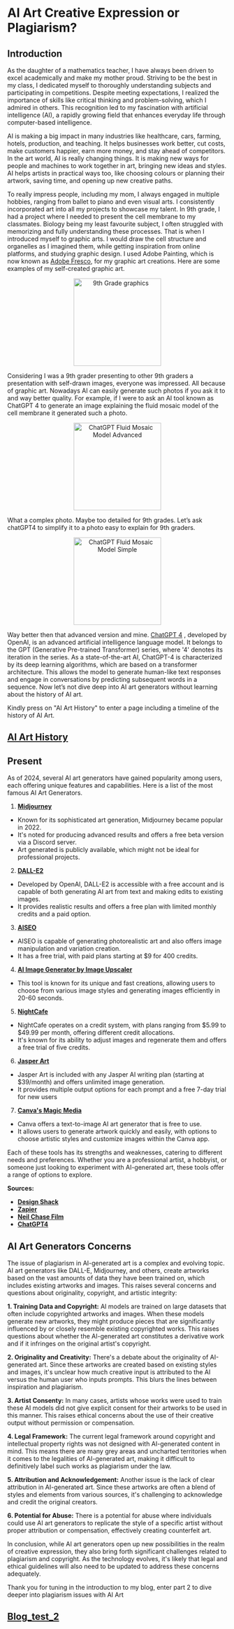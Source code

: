 # AI Art Creative Expression or Plagiarism?

## Introduction

As the daughter of a mathematics teacher, I have always been driven to excel academically and make my mother proud. Striving to be the best in my class, I dedicated myself to thoroughly understanding subjects and participating in competitions. Despite meeting expectations, I realized the importance of skills like critical thinking and problem-solving, which I admired in others. This recognition led to my fascination with artificial intelligence (AI), a rapidly growing field that enhances everyday life through computer-based intelligence. 

AI is making a big impact in many industries like healthcare, cars, farming, hotels, production, and teaching. It helps businesses work better, cut costs, make customers happier, earn more money, and stay ahead of competitors. In the art world, AI is really changing things. It is making new ways for people and machines to work together in art, bringing new ideas and styles. AI helps artists in practical ways too, like choosing colours or planning their artwork, saving time, and opening up new creative paths.

To really impress people, including my mom, I always engaged in multiple hobbies, ranging from ballet to piano and even visual arts. I consistently incorporated art into all my projects to showcase my talent. In 9th grade, I had a project where I needed to present the cell membrane to my classmates. Biology being my least favourite subject, I often struggled with memorizing and fully understanding these processes. That is when I introduced myself to graphic arts. I would draw the cell structure and organelles as I imagined them, while getting inspiration from online platforms, and studying graphic design. I used Adobe Painting, which is now known as [Adobe Fresco](https://helpx.adobe.com/fresco/using/what-is-adobe-fresco.html), for my graphic art creations. Here are some examples of my self-created graphic art.


<div align="center">
  <img src="![image (5)](https://github.com/Khadija-mahmoud/ai_art_plagiarism_post/assets/150390985/cab69476-a207-4a8b-ad72-87b65fdbe39d)l" alt="9th Grade graphics" width="200" height="200">
</div>

Considering I was a 9th grader presenting to other 9th graders a presentation with self-drawn images, everyone was impressed. All because of graphic art. Nowadays AI can easily generate such photos if you ask it to and way better quality. For example, if I were to ask an AI tool known as ChatGPT 4 to generate an image explaining the fluid mosaic model of the cell membrane it generated such a photo.

<div align="center">
  <img src="![image](https://github.com/Khadija-mahmoud/ai_art_plagiarism_post/assets/150390985/b3c23436-d1ac-40b4-b24d-b891565a39a0)" alt="ChatGPT Fluid Mosaic Model Advanced" width="200" height="200">
</div>

What a complex photo. Maybe too detailed for 9th grades. Let’s ask chatGPT4 to simplify it to a photo easy to explain for 9th graders. 

<div align="center">
  <img src="![image](https://github.com/Khadija-mahmoud/ai_art_plagiarism_post/assets/150390985/c1468988-4aa0-4c8f-a1e2-c783b78a945b)" alt="ChatGPT Fluid Mosaic Model Simple" width="200" height="200">
</div>

Way better then that advanced version and mine. [ChatGPT 4]((https://openai.com/blog/chatgpt)) , developed by OpenAI, is an advanced artificial intelligence language model. It belongs to the GPT (Generative Pre-trained Transformer) series, where '4' denotes its iteration in the series. As a state-of-the-art AI, ChatGPT-4 is characterized by its deep learning algorithms, which are based on a transformer architecture. This allows the model to generate human-like text responses and engage in conversations by predicting subsequent words in a sequence. Now let’s not dive deep into AI art generators without learning about the history of AI art. 

Kindly press on "AI Art History" to enter a page including a timeline of the history of AI Art.

## [AI Art History]((https://khadija-mahmoud.github.io/AI_Art_Timeline/)https://khadija-mahmoud.github.io/AI_Art_Timeline/)

## Present
As of 2024, several AI art generators have gained popularity among users, each offering unique features and capabilities. Here is a list of the most famous AI Art Generators.

1. __[Midjourney](https://www.midjourney.com/home?callbackUrl=%2Fexplore)__
  * Known for its sophisticated art generation, Midjourney became popular in 2022.
  * It's noted for producing advanced results and offers a free beta version via a Discord server.
  * Art generated is publicly available, which might not be ideal for professional projects.
2.  __[DALL-E2](https://openai.com/dall-e-2)__
  * Developed by OpenAI, DALL-E2 is accessible with a free account and is capable of both generating AI art from text and making edits to existing images.
  *  It provides realistic results and offers a free plan with limited monthly credits and a paid option.
3. __[AISEO](https://aiseo.ai/)__
  * AISEO is capable of generating photorealistic art and also offers image manipulation and variation creation.
  * It has a free trial, with paid plans starting at $9 for 400 credits.
4. __[AI Image Generator by Image Upscaler](https://imageupscaler.com/ai-image-generator/)__
  * This tool is known for its unique and fast creations, allowing users to choose from various image styles and generating images efficiently in 20-60 seconds.
5. __[NightCafe](https://creator.nightcafe.studio/)__
  * NightCafe operates on a credit system, with plans ranging from $5.99 to $49.99 per month, offering different credit allocations.
  * It's known for its ability to adjust images and regenerate them and offers a free trial of five credits.
6. __[Jasper Art](https://www.jasper.ai/art?_from=ads&fp_sid=1-g-Cj0KCQiAtOmsBhCnARIsAGPa5yaJ8VfRITHZwVQbAfXUlsEwffFkX7h6uL2DHfEWdSDJT7LfdqC_LwgaAn59EALw_wcB&gad_source=1)__
  * Jasper Art is included with any Jasper AI writing plan (starting at $39/month) and offers unlimited image generation.
  * It provides multiple output options for each prompt and a free 7-day trial for new users
7. __[Canva's Magic Media](https://www.canva.com/apps/generate_image/magic-media)__
  * Canva offers a text-to-image AI art generator that is free to use.
  * It allows users to generate artwork quickly and easily, with options to choose artistic styles and customize images within the Canva app.

Each of these tools has its strengths and weaknesses, catering to different needs and preferences. Whether you are a professional artist, a hobbyist, or someone just looking to experiment with AI-generated art, these tools offer a range of options to explore.

__Sources:__
* __[Design Shack](https://www.designshack.net)__
* __[Zapier](https://zapier.com/)__
* __[Neil Chase Film](https://neilchasefilm.com/)__
* __[ChatGPT4](https://openai.com/gpt-4)__

## AI Art Generators Concerns 
The issue of plagiarism in AI-generated art is a complex and evolving topic. AI art generators like DALL-E, Midjourney, and others, create artworks based on the vast amounts of data they have been trained on, which includes existing artworks and images. This raises several concerns and questions about originality, copyright, and artistic integrity:

__1.	Training Data and Copyright:__ AI models are trained on large datasets that often include copyrighted artworks and images. When these models generate new artworks, they might produce pieces that are significantly influenced by or closely resemble existing copyrighted works. This raises questions about whether the AI-generated art constitutes a derivative work and if it infringes on the original artist's copyright.

__2.	Originality and Creativity:__ There's a debate about the originality of AI-generated art. Since these artworks are created based on existing styles and images, it's unclear how much creative input is attributed to the AI versus the human user who inputs prompts. This blurs the lines between inspiration and plagiarism.

__3.	Artist Consenty:__ In many cases, artists whose works were used to train these AI models did not give explicit consent for their artworks to be used in this manner. This raises ethical concerns about the use of their creative output without permission or compensation.

__4.	Legal Framework:__ The current legal framework around copyright and intellectual property rights was not designed with AI-generated content in mind. This means there are many grey areas and uncharted territories when it comes to the legalities of AI-generated art, making it difficult to definitively label such works as plagiarism under the law.

__5.	Attribution and Acknowledgement:__ Another issue is the lack of clear attribution in AI-generated art. Since these artworks are often a blend of styles and elements from various sources, it's challenging to acknowledge and credit the original creators.

__6.	Potential for Abuse:__ There is a potential for abuse where individuals could use AI art generators to replicate the style of a specific artist without proper attribution or compensation, effectively creating counterfeit art.

In conclusion, while AI art generators open up new possibilities in the realm of creative expression, they also bring forth significant challenges related to plagiarism and copyright. As the technology evolves, it's likely that legal and ethical guidelines will also need to be updated to address these concerns adequately.


Thank you for tuning in the introduction to my blog, enter part 2 to dive deeper into plagiarism issues with AI Art
 ## [Blog_test_2](blog.2.test.md) 
